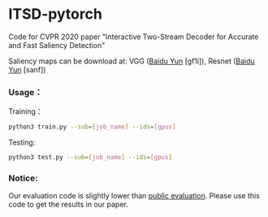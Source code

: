 # ITSD-pytorch
Code for CVPR 2020 paper "Interactive Two-Stream Decoder for Accurate and Fast Saliency Detection"

Saliency maps can be download at: VGG ([Baidu Yun](https://pan.baidu.com/s/1AdkLgfOK1jwgcqk06zwOwQ) \[gf1i\]), Resnet ([Baidu Yun](https://pan.baidu.com/s/1Gu9RpKuMdZrj1iJvh4A2og) \[sanf\])

### Usage：
Training：
```bash
python3 train.py --sub=[job_name] --ids=[gpus] 
```

Testing:
```bash
python3 test.py --sub=[job_name] --ids=[gpus] 
```

### Notice: 
Our evaluation code is slightly lower than [public evaluation](https://github.com/Andrew-Qibin/SalMetric). Please use this code to get the results in our paper. 

